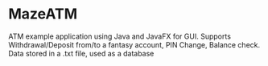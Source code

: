 # MazeATM
ATM example application using Java and JavaFX for GUI. 
Supports Withdrawal/Deposit from/to a fantasy account, PIN Change, Balance check.
Data stored in a .txt file, used as a database
